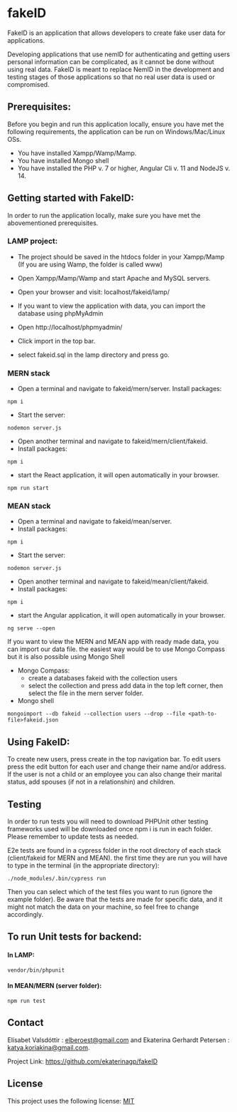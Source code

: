 # fakeID
FakeID is an application that allows developers to create fake user data for applications.

Developing applications that use nemID for authenticating and getting users personal information can be complicated, as it cannot be done without using real data. FakeID is meant to replace NemID in the development and testing stages of those applications so that no real user data is used or compromised.


## Prerequisites:
Before you begin and run this application locally, ensure you have met the following requirements, the application can be run on Windows/Mac/Linux OSs.

- You have installed Xampp/Wamp/Mamp.
- You have installed Mongo shell
- You have installed the PHP v. 7 or higher, Angular Cli v. 11 and NodeJS v. 14.


## Getting started with FakeID:
In order to run the application locally, make sure you have met the abovementioned prerequisites.

### LAMP project:

- The project should be saved in the htdocs folder in your Xampp/Mamp (If you are using Wamp, the folder is called www)
- Open Xampp/Mamp/Wamp and start Apache and MySQL servers.
- Open your browser and visit: localhost/fakeid/lamp/

- If you want to view the application with data, you can import the database using phpMyAdmin
- Open http://localhost/phpmyadmin/
- Click import in the top bar.
- select fakeid.sql in the lamp directory and press go.


### MERN stack
 - Open a terminal and navigate to fakeid/mern/server.
 Install packages:
 ```
 npm i
 ```
 - Start the server:
 ```
nodemon server.js
```
 - Open another terminal and navigate to fakeid/mern/client/fakeid.
- Install packages:
 ```
 npm i
```
 - start the React application, it will open automatically in your browser.
 ```
 npm run start
 ```

### MEAN stack
 - Open a terminal and navigate to fakeid/mean/server.
 - Install packages:
 ```
 npm i
 ```
 - Start the server:
 ```
nodemon server.js
```
- Open another terminal and navigate to fakeid/mean/client/fakeid.
- Install packages:
 ```
 npm i
```
 - start the Angular application, it will open automatically in your browser.
 ```
 ng serve --open
 ```


If you want to view the MERN and MEAN app with ready made data, you can import our data file. the easiest way would be to use Mongo Compass but it is also possible using Mongo Shell
- Mongo Compass:
  - create a databases fakeid with the collection users
  - select the collection and press add data in the top left corner, then select the file in the mern server folder.
- Mongo shell
 ```
 mongoimport --db fakeid --collection users --drop --file <path-to-file>fakeid.json
 ```

 
## Using FakeID:

To create new users, press create in the top navigation bar.
 To edit users press the edit button for each user and change their name and/or address. If the user is not a child or an employee you can also change their marital status, add spouses (if not in a relationshin) and children.


## Testing 
In order to run tests you will need to download PHPUnit other testing frameworks used will be downloaded once npm i is run in each folder. 
Please remember to update tests as needed.

 E2e tests are found in a cypress folder in the root directory of each stack (client/fakeid for MERN and MEAN). the first time they are run you will have to type in the terminal (in the appropriate directory):
 ```
 ./node_modules/.bin/cypress run
 ```

Then you can select which of the test files you want to run (ignore the example folder). Be aware that the tests are made for specific data, and it might not match the data on your machine, so feel free to change accordingly.

## To run Unit tests for backend:
#### In LAMP:
 ```
vendor/bin/phpunit
 ```
#### In MEAN/MERN (server folder):
 ```
 npm run test
 ```


## Contact
Elísabet Valsdóttir : elberoest@gmail.com and Ekaterina Gerhardt Petersen : katya.koriakina@gmail.com.

Project Link: https://github.com/ekaterinagp/fakeID

## License
This project uses the following license: [MIT](https://choosealicense.com/licenses/mit/)
